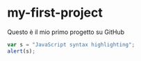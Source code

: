 # my-first-project
Questo è il mio primo progetto su GitHub

```javascript
var s = "JavaScript syntax highlighting";
alert(s);
```
